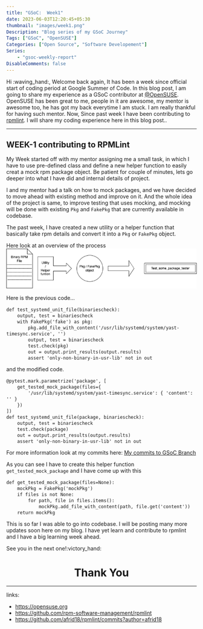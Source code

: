 ```yaml
---
title: "GSoC:  Week1"
date: 2023-06-03T12:20:45+05:30
thumbnail: "images/week1.png"
Description: "Blog series of my GSoC Journey"
Tags: ["GSoC", "OpenSUSE"]
Categories: ["Open Source", "Software Developement"]
Series: 
    - "gsoc-weekly-report"
DisableComments: false
---
```


Hi :waving_hand:, Welcome back again, It has been a week since official start of coding period at Google Summer of Code. In this blog post, I am going to share my experience as a GSoC contributor at [@OpenSUSE](https://opensuse.org). OpenSUSE has been great to me, people in it are awesome, my mentor is awesome too, he has got my back everytime I am stuck. I am really thankful for having such mentor. Now, Since past week I have been contributing to [rpmlint](https://github.com/rpm-software-management/rpmlint). I will share my coding experience here in this blog post..

---

## WEEK-1 contributing to RPMLint

My Week started off with my mentor assigning me a small task, in which I have to use pre-defined class and define a new helper function to easily creat a mock rpm package object. Be patient for couple of minutes, lets go deeper into what I have did and internal details of project.

I and my mentor had a talk on how to mock packages, and we have decided to move ahead with existing method and improve on it. And the whole idea of the project is same, to improve testing that uses mocking, and mocking will be done with existing `Pkg` and `FakePkg` that are currently available in codebase.


The past week, I have created a new utility or a helper function that basically take rpm details and convert it into a `Pkg` or `FakePkg` object.

Here look at an overview of the process
![Basic pictorial explaination of test suite](images/week1-gsoc.png)

Here is the previous code...
```python3
def test_systemd_unit_file(binariescheck):
    output, test = binariescheck
    with FakePkg('fake') as pkg:
        pkg.add_file_with_content('/usr/lib/systemd/system/yast-timesync.service', '')
        output, test = binariescheck
        test.check(pkg)
        out = output.print_results(output.results)
        assert 'only-non-binary-in-usr-lib' not in out
```

and the modified code.

```python3
@pytest.mark.parametrize('package', [
    get_tested_mock_package(files={
        '/usr/lib/systemd/system/yast-timesync.service': { 'content': '' }
    })
])
def test_systemd_unit_file(package, binariescheck):
    output, test = binariescheck
    test.check(package)
    out = output.print_results(output.results)
    assert 'only-non-binary-in-usr-lib' not in out
```

For more information look at my commits here: [My commits to GSoC Branch](https://github.com/afrid18/rpmlint/commits?author=afrid18)

As you can see I have to create this helper function `get_tested_mock_package` and I have come up with this

```python3
def get_tested_mock_package(files=None):
    mockPkg = FakePkg('mockPkg')
    if files is not None:
        for path, file in files.items():
            mockPkg.add_file_with_content(path, file.get('content'))
    return mockPkg
```


This is so far I was able to go into codebase. I will be posting many more updates soon here on my blog. I have yet learn and contribute to rpmlint and I have a big learning week ahead.

See you in the next one!:victory_hand:


<h1 align="center"> Thank You </h1>

___

links:
- https://opensuse.org
- https://github.com/rpm-software-management/rpmlint
- https://github.com/afrid18/rpmlint/commits?author=afrid18
